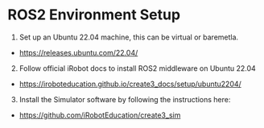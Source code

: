 # ROS2 Environment Setup

1) Set up an Ubuntu 22.04 machine, this can be virtual or baremetla.
  - https://releases.ubuntu.com/22.04/
2) Follow official iRobot docs to install ROS2 middleware on Ubuntu 22.04
  - https://iroboteducation.github.io/create3_docs/setup/ubuntu2204/
3) Install the Simulator software by following the instructions here:
  - https://github.com/iRobotEducation/create3_sim
